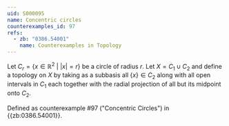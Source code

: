 ```yaml
---
uid: S000095
name: Concentric circles
counterexamples_id: 97
refs:
  - zb: "0386.54001"
    name: Counterexamples in Topology
---
```

Let $C_r = \{x \in \mathbb{R}^2\ |\ |x|=r\}$ be a circle of radius $r$. Let $X = C_1 \cup C_2$ and define a topology on $X$ by taking as a subbasis all $\{x\} \in C_2$ along with all open intervals in $C_1$ each together with the radial projection of all but its midpoint onto $C_2$.

Defined as counterexample #97 ("Concentric Circles")
in {{zb:0386.54001}}.
